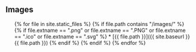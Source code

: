 
<H2>Images</H2>

<ul>
{% for file in site.static_files %}
  {% if file.path contains "/images/" %}
    {% if file.extname == ".png" or file.extname == ".PNG" or file.extname == ".ico" or file.extname == ".svg" %}
* [{{ file.path }}]({{ site.baseurl }}{{ file.path }}) </li>
    {% endif %}
  {% endif %}
{% endfor %}
</ul>
